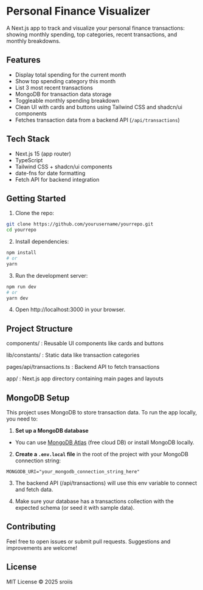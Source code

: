 # Personal Finance Visualizer

A Next.js app to track and visualize your personal finance transactions: showing monthly spending, top categories, recent transactions, and monthly breakdowns.

## Features

- Display total spending for the current month
- Show top spending category this month
- List 3 most recent transactions
- MongoDB for transaction data storage
- Toggleable monthly spending breakdown
- Clean UI with cards and buttons using Tailwind CSS and shadcn/ui components
- Fetches transaction data from a backend API (`/api/transactions`)

## Tech Stack

- Next.js 15 (app router)
- TypeScript
- Tailwind CSS + shadcn/ui components
- date-fns for date formatting
- Fetch API for backend integration

## Getting Started

1. Clone the repo:

```bash
git clone https://github.com/yourusername/yourrepo.git
cd yourrepo
```

2. Install dependencies:

```bash
npm install
# or
yarn
```
3. Run the development server:

```bash
npm run dev
# or
yarn dev
```

4. Open http://localhost:3000 in your browser.

## Project Structure
components/ : Reusable UI components like cards and buttons

lib/constants/ : Static data like transaction categories

pages/api/transactions.ts : Backend API to fetch transactions

app/ : Next.js app directory containing main pages and layouts

## MongoDB Setup

This project uses MongoDB to store transaction data. To run the app locally, you need to:

1. **Set up a MongoDB database**

- You can use [MongoDB Atlas](https://www.mongodb.com/cloud/atlas) (free cloud DB) or install MongoDB locally.

2. **Create a `.env.local` file** in the root of the project with your MongoDB connection string:

```env
MONGODB_URI="your_mongodb_connection_string_here"
```

3. The backend API (/api/transactions) will use this env variable to connect and fetch data.

4. Make sure your database has a transactions collection with the expected schema (or seed it with sample data).

## Contributing
Feel free to open issues or submit pull requests. Suggestions and improvements are welcome!

## License
MIT License © 2025 sroiis
